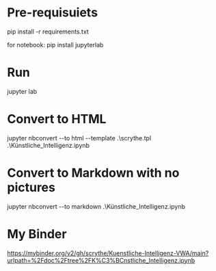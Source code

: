 # Pre-requisuiets

pip install -r requirements.txt

for notebook:
pip install jupyterlab

# Run

jupyter lab

# Convert to HTML

jupyter nbconvert --to html --template .\scrythe.tpl .\Künstliche_Intelligenz.ipynb

# Convert to Markdown with no pictures

jupyter nbconvert --to markdown .\Künstliche_Intelligenz.ipynb

# My Binder

https://mybinder.org/v2/gh/scrythe/Kuenstliche-Intelligenz-VWA/main?urlpath=%2Fdoc%2Ftree%2FK%C3%BCnstliche_Intelligenz.ipynb
